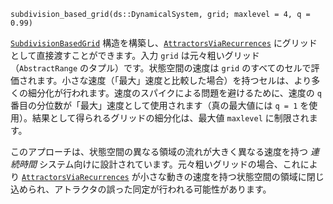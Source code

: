 ```
subdivision_based_grid(ds::DynamicalSystem, grid; maxlevel = 4, q = 0.99)
```

[`SubdivisionBasedGrid`](@ref) 構造を構築し、[`AttractorsViaRecurrences`](@ref) にグリッドとして直接渡すことができます。入力 `grid` は元々粗いグリッド（`AbstractRange` のタプル）です。状態空間の速度は `grid` のすべてのセルで評価されます。小さな速度（「最大」速度と比較した場合）を持つセルは、より多くの細分化が行われます。速度のスパイクによる問題を避けるために、速度の `q` 番目の分位数が「最大」速度として使用されます（真の最大値には `q = 1` を使用）。結果として得られるグリッドの細分化は、最大値 `maxlevel` に制限されます。

このアプローチは、状態空間の異なる領域の流れが大きく異なる速度を持つ *連続時間* システム向けに設計されています。元々粗いグリッドの場合、これにより [`AttractorsViaRecurrences`](@ref) が小さな動きの速度を持つ状態空間の領域に閉じ込められ、アトラクタの誤った同定が行われる可能性があります。
